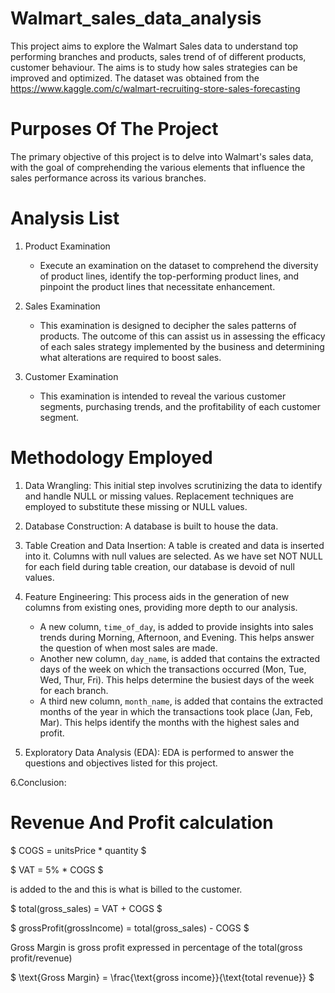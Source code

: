 # Walmart_sales_data_analysis
This project aims to explore the Walmart Sales data to understand top performing branches and products, sales trend of of different products, customer behaviour. 
The aims is to study how sales strategies can be improved and optimized. The dataset was obtained from the https://www.kaggle.com/c/walmart-recruiting-store-sales-forecasting
# Purposes Of The Project
The primary objective of this project is to delve into Walmart's sales data, with the goal of comprehending the various elements that influence the sales performance across its various branches.
# Analysis List

1. Product Examination
   - Execute an examination on the dataset to comprehend the diversity of product lines, identify the top-performing product lines, and pinpoint the product lines that necessitate enhancement.

2. Sales Examination
   - This examination is designed to decipher the sales patterns of products. The outcome of this can assist us in assessing the efficacy of each sales strategy implemented by the business and determining what alterations are required to boost sales.

3. Customer Examination
   - This examination is intended to reveal the various customer segments, purchasing trends, and the profitability of each customer segment.
   
# Methodology Employed #

1. Data Wrangling: This initial step involves scrutinizing the data to identify and handle NULL or missing values. Replacement techniques are employed to substitute these missing or NULL values.

2. Database Construction: A database is built to house the data.

3. Table Creation and Data Insertion: A table is created and data is inserted into it. Columns with null values are selected. As we have set NOT NULL for each field during table creation, our database is devoid of null values.

4. Feature Engineering: This process aids in the generation of new columns from existing ones, providing more depth to our analysis.
   - A new column, `time_of_day`, is added to provide insights into sales trends during Morning, Afternoon, and Evening. This helps answer the question of when most sales are made.
   - Another new column, `day_name`, is added that contains the extracted days of the week on which the transactions occurred (Mon, Tue, Wed, Thur, Fri). This helps determine the busiest days of the week for each branch.
   - A third new column, `month_name`, is added that contains the extracted months of the year in which the transactions took place (Jan, Feb, Mar). This helps identify the months with the highest sales and profit.

5. Exploratory Data Analysis (EDA): EDA is performed to answer the questions and objectives listed for this project.

6.Conclusion:
# Revenue And Profit calculation #
$ COGS = unitsPrice * quantity $

$ VAT = 5% * COGS $

 is added to the 
 and this is what is billed to the customer.

$ total(gross_sales) = VAT + COGS $

$ grossProfit(grossIncome) = total(gross_sales) - COGS $

Gross Margin is gross profit expressed in percentage of the total(gross profit/revenue)

$ \text{Gross Margin} = \frac{\text{gross income}}{\text{total revenue}} $


